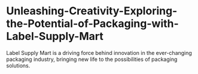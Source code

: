 # Unleashing-Creativity-Exploring-the-Potential-of-Packaging-with-Label-Supply-Mart
Label Supply Mart is a driving force behind innovation in the ever-changing packaging industry, bringing new life to the possibilities of packaging solutions. 
